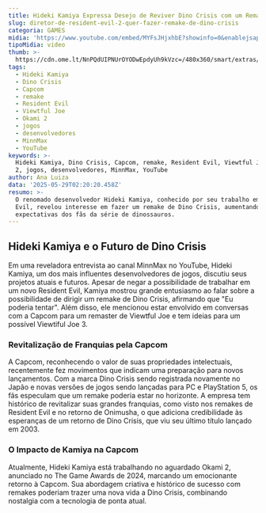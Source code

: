 ```yaml
---
title: Hideki Kamiya Expressa Desejo de Reviver Dino Crisis com um Remake
slug: diretor-de-resident-evil-2-quer-fazer-remake-de-dino-crisis
categoria: GAMES
midia: 'https://www.youtube.com/embed/MYFsJHjxhbE?showinfo=0&enablejsapi=1'
tipoMidia: video
thumb: >-
  https://cdn.ome.lt/NnPQdUIPNUrOYODwEpdyUh9kVzc=/480x360/smart/extras/conteudos/Design_sem_nome53.png
tags:
  - Hideki Kamiya
  - Dino Crisis
  - Capcom
  - remake
  - Resident Evil
  - Viewtful Joe
  - Okami 2
  - jogos
  - desenvolvedores
  - MinnMax
  - YouTube
keywords: >-
  Hideki Kamiya, Dino Crisis, Capcom, remake, Resident Evil, Viewtful Joe, Okami
  2, jogos, desenvolvedores, MinnMax, YouTube
author: Ana Luiza
data: '2025-05-29T02:20:20.458Z'
resumo: >-
  O renomado desenvolvedor Hideki Kamiya, conhecido por seu trabalho em Resident
  Evil, revelou interesse em fazer um remake de Dino Crisis, aumentando as
  expectativas dos fãs da série de dinossauros.
---
```


## Hideki Kamiya e o Futuro de Dino Crisis

<blockquote class="twitter-tweet"><a href="https://twitter.com/user/status/1927416989535871038"></a></blockquote>

Em uma reveladora entrevista ao canal MinnMax no YouTube, Hideki Kamiya, um dos mais influentes desenvolvedores de jogos, discutiu seus projetos atuais e futuros. Apesar de negar a possibilidade de trabalhar em um novo Resident Evil, Kamiya mostrou grande entusiasmo ao falar sobre a possibilidade de dirigir um remake de Dino Crisis, afirmando que "Eu poderia tentar". Além disso, ele mencionou estar envolvido em conversas com a Capcom para um remaster de Viewtful Joe e tem ideias para um possível Viewtiful Joe 3.

### Revitalização de Franquias pela Capcom

A Capcom, reconhecendo o valor de suas propriedades intelectuais, recentemente fez movimentos que indicam uma preparação para novos lançamentos. Com a marca Dino Crisis sendo registrada novamente no Japão e novas versões de jogos sendo lançadas para PC e PlayStation 5, os fãs especulam que um remake poderia estar no horizonte. A empresa tem histórico de revitalizar suas grandes franquias, como visto nos remakes de Resident Evil e no retorno de Onimusha, o que adiciona credibilidade às esperanças de um retorno de Dino Crisis, que viu seu último título lançado em 2003.

### O Impacto de Kamiya na Capcom

Atualmente, Hideki Kamiya está trabalhando no aguardado Okami 2, anunciado no The Game Awards de 2024, marcando um emocionante retorno à Capcom. Sua abordagem criativa e histórico de sucesso com remakes poderiam trazer uma nova vida a Dino Crisis, combinando nostalgia com a tecnologia de ponta atual.
